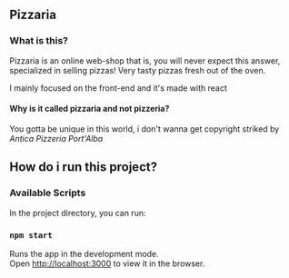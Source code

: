 ## Pizzaria

### What is this?

Pizzaria is an online web-shop that is, you will never expect this answer, specialized in selling pizzas!
Very tasty pizzas fresh out of the oven.

I mainly focused on the front-end and it's made with react

#### Why is it called pizzaria and not pizzeria?

You gotta be unique in this world, i don't wanna get copyright striked by *Antica Pizzeria Port'Alba*

## How do i run this project?

### Available Scripts

In the project directory, you can run:

### `npm start`

Runs the app in the development mode.<br>
Open [http://localhost:3000](http://localhost:3000) to view it in the browser.

